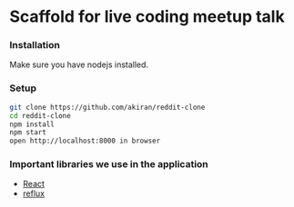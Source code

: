 # Scaffold for live coding meetup talk

### Installation
Make sure you have nodejs installed.

### Setup
```bash
git clone https://github.com/akiran/reddit-clone
cd reddit-clone
npm install
npm start
open http://localhost:8000 in browser
```

### Important libraries we use in the application
* [React](http://facebook.github.io/react/)
* [reflux](https://github.com/spoike/refluxjs)